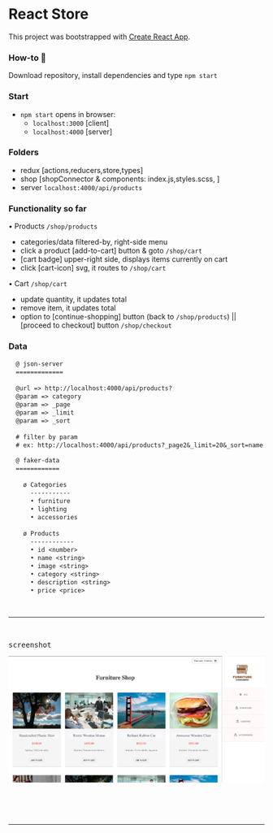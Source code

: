 # React Store

This project was bootstrapped with [Create React App](https://github.com/facebook/create-react-app).


### How-to :card_index:

Download repository, install dependencies and type `npm start`

### Start
- `npm start` opens in browser:
  + `localhost:3000` [client]
  + `localhost:4000` [server]


### Folders
- redux [actions,reducers,store,types]
- shop [shopConnector & components: index.js,styles.scss, ]
- server `localhost:4000/api/products`


### Functionality so far

• Products  `/shop/products`
- categories/data filtered-by, right-side menu
- click a product [add-to-cart] button & goto `/shop/cart`
- [cart badge] upper-right side, displays items currently on cart
- click [cart-icon] svg, it routes to `/shop/cart`



• Cart `/shop/cart`

- update quantity, it updates total
- remove item, it updates total
- option to [continue-shopping] button (back to `/shop/products`) || [proceed to checkout]
  button `/shop/checkout`


### Data

```
  @ json-server
  =============

  @url => http://localhost:4000/api/products?
  @param => category
  @param => _page
  @param => _limit
  @param => _sort

  # filter by param
  # ex: http://localhost:4000/api/products?_page2&_limit=20&_sort=name

```


```
  @ faker-data
  ============

    ø Categories
      -----------
      • furniture
      • lighting
      • accessories

    ø Products
      ------------
      • id <number>
      • name <string>
      • image <string>
      • category <string>
      • description <string>
      • price <price>

```
<br />
<hr />
<br />

<kbd>screenshot</kbd>

![](src/images/screenshot.png)

<br/>












<br />
<br />

<hr />



